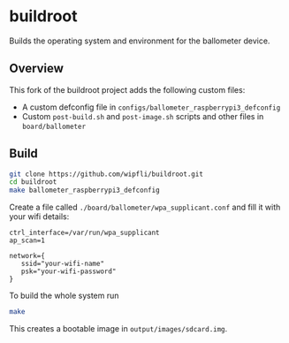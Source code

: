 # buildroot

Builds the operating system and environment for the ballometer device.

## Overview

This fork of the buildroot project adds the following custom files:

 * A custom defconfig file in ```configs/ballometer_raspberrypi3_defconfig```
 * Custom ```post-build.sh``` and ```post-image.sh``` scripts and other files in ```board/ballometer```

## Build

```bash
git clone https://github.com/wipfli/buildroot.git
cd buildroot
make ballometer_raspberrypi3_defconfig
```

Create a file called ```./board/ballometer/wpa_supplicant.conf``` and fill it with your wifi details:
```
ctrl_interface=/var/run/wpa_supplicant
ap_scan=1
 
network={
   ssid="your-wifi-name"
   psk="your-wifi-password"
}
```

To build the whole system run
```bash
make
```

This creates a bootable image in ```output/images/sdcard.img```.

